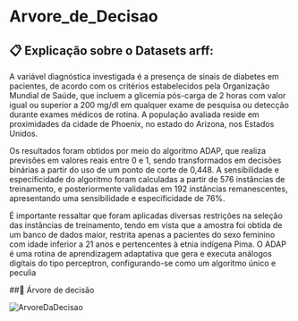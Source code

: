 # Arvore_de_Decisao

## 📋 Explicação sobre o Datasets arff:

A variável diagnóstica investigada é a presença de sinais de diabetes em pacientes, de acordo com os critérios estabelecidos pela Organização Mundial de Saúde, que incluem a glicemia pós-carga de 2 horas com valor igual ou superior a 200 mg/dl em qualquer exame de pesquisa ou detecção durante exames médicos de rotina. A população avaliada reside em proximidades da cidade de Phoenix, no estado do Arizona, nos Estados Unidos.

 Os resultados foram obtidos por meio do algoritmo ADAP, que realiza previsões em valores reais entre 0 e 1, sendo transformados em decisões binárias a partir do uso de um ponto de corte de 0,448. A sensibilidade e especificidade do algoritmo foram calculadas a partir de 576 instâncias de treinamento, e posteriormente validadas em 192 instâncias remanescentes, apresentando uma sensibilidade e especificidade de 76%.

É importante ressaltar que foram aplicadas diversas restrições na seleção das instâncias de treinamento, tendo em vista que a amostra foi obtida de um banco de dados maior, restrita apenas a pacientes do sexo feminino com idade inferior a 21 anos e pertencentes à etnia indígena Pima. O ADAP é uma rotina de aprendizagem adaptativa que gera e executa análogos digitais do tipo perceptron, configurando-se como um algoritmo único e peculia


##🌲 Árvore de decisão

![ArvoreDaDecisao](https://user-images.githubusercontent.com/62662399/226184635-6445263a-1114-49ee-b996-36145d423bee.png)
